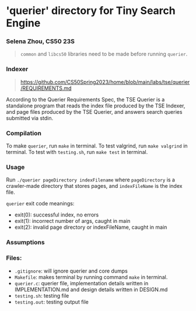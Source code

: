 # 'querier' directory for Tiny Search Engine

### Selena Zhou, CS50 23S

> `common` and `libcs50` libraries need to be made before running `querier`.

### Indexer
> https://github.com/CS50Spring2023/home/blob/main/labs/tse/querier/REQUIREMENTS.md

According to the Querier Requirements Spec, the TSE Querier is a standalone program that reads the index file produced by the TSE Indexer, and page files produced by the TSE Querier, and answers search queries submitted via stdin.

### Compilation
To make `querier`, run `make` in terminal.
To test valgrind, run `make valgrind` in terminal.
To test with `testing.sh`, run `make test` in terminal.

### Usage
Run `./querier pageDirectory indexFilename` where `pageDirectory` is a crawler-made directory that stores pages, and `indexFileName` is the index file.

`querier` exit code meanings:
* exit(0): successful index, no errors
* exit(1): incorrect number of args, caught in main
* exit(2): invalid page directory or indexFileName, caught in main

### Assumptions

### Files:
* `.gitignore`: will ignore querier and core dumps
* `Makefile`: makes terminal by running command `make` in terminal.
* `querier.c`: querier file, implementation details written in IMPLEMENTATION.md and design details written in DESIGN.md
* `testing.sh`: testing file
* `testing.out`: testing output file
